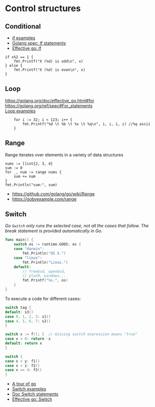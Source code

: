 # Control structures

## Conditional
- [if examples](../src/05-control-structures/conditional.go)
- [Golang spec: If statements](https://golang.org/ref/spec#If_statements)
- [Effective go: If](https://golang.org/doc/effective_go.html#if)

```
if x%2 == 1 {
    fmt.Printf("X (%d) is odd\n", x)
} else {
    fmt.Printf("X (%d) is even\n", x)
}
```

## Loop
https://golang.org/doc/effective_go.html#for  
https://golang.org/ref/spec#For_statements  
[Loop examples](../src/05-control-structures/loop.go)
```
    for i := 32; i < 123; i++ {
        fmt.Printf("%d \t %b \t %x \t %q\n", i, i, i, i) //%q ascii
    }
```

## Range
Range iterates over elements in a variety of data structures
```
nums := []int{2, 3, 4}
sum := 0
for _, num := range nums {
    sum += num
}
fmt.Println("sum:", sum)
```
* https://github.com/golang/go/wiki/Range
* https://gobyexample.com/range

## Switch
*Go `Switch` only runs the selected case, not all the cases that follow. The break statement is provided automatically in Go.*
```go
func main() {    
    switch os := runtime.GOOS; os {
    case "darwin":
        fmt.Println("OS X.")
    case "linux":
        fmt.Println("Linux.")
    default:
        // freebsd, openbsd,
        // plan9, windows...
        fmt.Printf("%s.", os)
    }
}
```

To execute a code for different cases:
```go
switch tag {
default: s3()
case 0, 1, 2, 3: s1()
case 4, 5, 6, 7: s2()
}

switch x := f(); {  // missing switch expression means "true"
case x < 0: return -x
default: return x
}

switch {
case x < y: f1()
case x < z: f2()
case x == 4: f3()
}

```
- [A tour of go](https://tour.golang.org/flowcontrol/9)
- [Switch examples](../src/05-control-structures/switch.go)
- [Doc Switch statements](https://golang.org/ref/spec#Switch_statements)
- [Effective go: Switch](https://golang.org/doc/effective_go.html#switch)